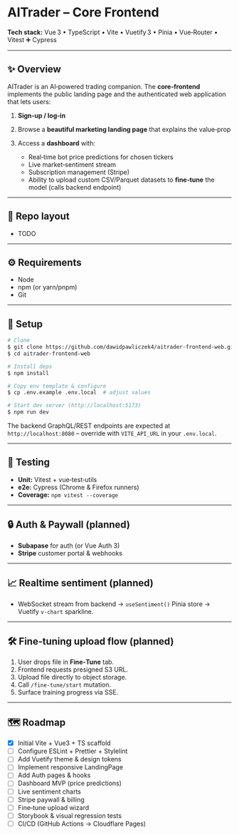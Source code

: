 # AITrader – Core Frontend

**Tech stack:** Vue 3 • TypeScript • Vite • Vuetify 3 • Pinia • Vue‑Router • Vitest ➕ Cypress

---

## ✨ Overview

AITrader is an AI‑powered trading companion. The **core‑frontend** implements the public landing page and the authenticated web application that lets users:

1. **Sign‑up / log‑in**
2. Browse a **beautiful marketing landing page** that explains the value‑prop
3. Access a **dashboard** with:

   * Real‑time bot price predictions for chosen tickers
   * Live market‑sentiment stream
   * Subscription management (Stripe)
   * Ability to upload custom CSV/Parquet datasets to **fine‑tune** the model (calls backend endpoint)

---

## 📂 Repo layout

* TODO

---

## ⚙️ Requirements

* Node
* npm (or yarn/pnpm)
* Git

---

## 🚀 Setup

```bash
# Clone
$ git clone https://github.com/dawidpawliczek4/aitrader-frontend-web.git
$ cd aitrader-frontend-web

# Install deps
$ npm install

# Copy env template & configure
$ cp .env.example .env.local  # adjust values

# Start dev server (http://localhost:5173)
$ npm run dev
```

The backend GraphQL/REST endpoints are expected at `http://localhost:8080` – override with `VITE_API_URL` in your `.env.local`.

---

## 🧪 Testing

* **Unit:** Vitest + vue‑test‑utils
* **e2e:** Cypress (Chrome & Firefox runners)
* **Coverage:** `npm vitest --coverage`

---

## 🔒 Auth & Paywall (planned)

* **Subapase** for auth (or Vue Auth 3)
* **Stripe** customer portal & webhooks

---

## 📈 Realtime sentiment (planned)

* WebSocket stream from backend → `useSentiment()` Pinia store → Vuetify `v-chart` sparkline.

---

## 🛠️ Fine‑tuning upload flow (planned)

1. User drops file in **Fine‑Tune** tab.
2. Frontend requests presigned S3 URL.
3. Upload file directly to object storage.
4. Call `/fine‑tune/start` mutation.
5. Surface training progress via SSE.

---

## 🗺 Roadmap

* [x] Initial Vite + Vue3 + TS scaffold
* [ ] Configure ESLint + Prettier + Stylelint
* [ ] Add Vuetify theme & design tokens
* [ ] Implement responsive LandingPage
* [ ] Add Auth pages & hooks
* [ ] Dashboard MVP (price predictions)
* [ ] Live sentiment charts
* [ ] Stripe paywall & billing
* [ ] Fine‑tune upload wizard
* [ ] Storybook & visual regression tests
* [ ] CI/CD (GitHub Actions → Cloudflare Pages)
